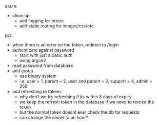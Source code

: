 axum:
 - clean up
   - add logging for errors
   - add static routing for images/css/etc

jwt:
 - when there is an error on the token, redirect to /login
 - authenticate against password
    - start with just a basic auth
    - using argon2
 - read password from database
 - add group
    - use binary system
    - i.e. user = 1, parent = 2, user and parent = 3, support = 4, admin = 256
 - add refreshing to tokens
    - why don't we try refreshing if its within 8 days of expiry
    - we keep the refresh token in the database if we need to revoke the token
    - but the normal token doesnt ever check the db for requests
    - can change the above to an hour?